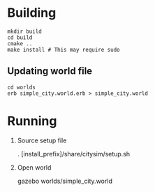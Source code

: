 # Building

    mkdir build
    cd build
    cmake ..
    make install # This may require sudo

## Updating world file

    cd worlds
    erb simple_city.world.erb > simple_city.world


# Running

1. Source setup file

    . [install_prefix]/share/citysim/setup.sh

1. Open world

    gazebo worlds/simple_city.world


